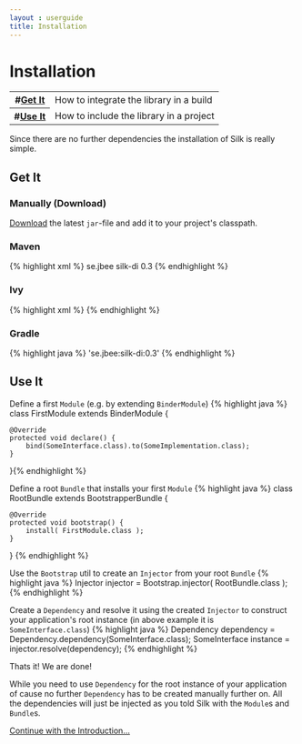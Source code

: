 ```yaml
---
layout : userguide
title: Installation
---
```


# Installation

<table class='toc'>
	<tr><th>#<a href="#get">Get It</a></th><td>How to integrate the library in a build</td></tr>
	<tr><th>#<a href="#use">Use It</a></th><td>How to include the library in a project</td></tr>
</table>

Since there are no further dependencies the installation of Silk is really simple.

## <a id="get"></a>Get It
### Manually (Download)
<a href="/downloads/">Download</a> the latest `jar`-file and add it to your project's classpath.

### Maven
{% highlight xml %}
 	<dependency>
		<groupId>se.jbee</groupId>
		<artifactId>silk-di</artifactId>
		<version>0.3</version>
	</dependency>
{% endhighlight %}

### Ivy
{% highlight xml %}
	<dependency org="se.jbee" name="silk-di" rev="0.3"/>
{% endhighlight %}

### Gradle
{% highlight java %}
	'se.jbee:silk-di:0.3'
{% endhighlight %}


## <a id="use"></a>Use It
Define a first `Module` (e.g. by extending `BinderModule`)
{% highlight java %}
class FirstModule extends BinderModule {

	@Override
	protected void declare() {
		bind(SomeInterface.class).to(SomeImplementation.class);
	}
}{% endhighlight %}

Define a root `Bundle` that installs your first `Module`
{% highlight java %}
class RootBundle extends BootstrapperBundle {

	@Override
	protected void bootstrap() {
		install( FirstModule.class );
	}
}	{% endhighlight %}

Use the `Bootstrap` util to create an `Injector` from your root `Bundle`
{% highlight java %}
Injector injector = Bootstrap.injector( RootBundle.class );	{% endhighlight %}
	
Create a `Dependency` and resolve it using the created `Injector` to construct your application's root instance (in above example it is `SomeInterface.class`)
{% highlight java %}
Dependency<SomeInterface> dependency = Dependency.dependency(SomeInterface.class); 
SomeInterface instance = injector.resolve(dependency);	{% endhighlight %}

Thats it! We are done!

While you need to use `Dependency` for the root instance of your application of cause no further `Dependency` has to be created manually further on. 
All the dependencies will just be injected as you told Silk with the `Module`s and `Bundle`s. 

 <a class='next' href="intro.html">Continue with the Introduction...</a>